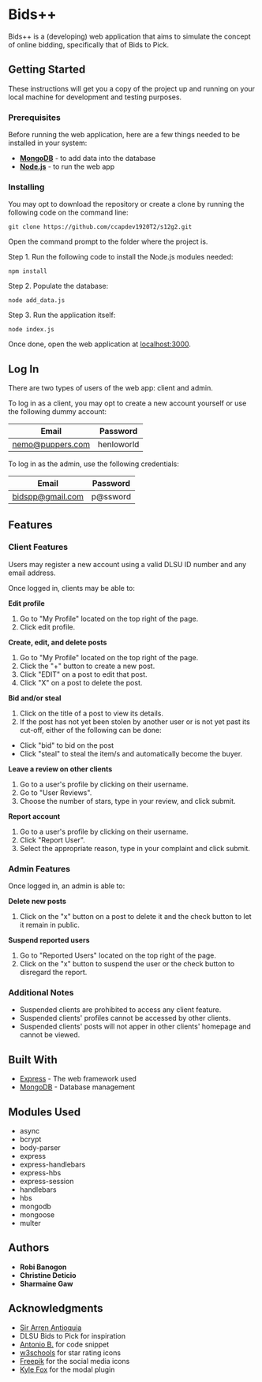 # Bids++

Bids++ is a (developing) web application that aims to simulate the concept of online bidding, specifically that of Bids to Pick.

## Getting Started

These instructions will get you a copy of the project up and running on your local machine for development and testing purposes.

### Prerequisites

Before running the web application, here are a few things needed to be installed in your system:

* __[MongoDB](https://www.mongodb.com/download-center/community)__ - to add data into the database
* __[Node.js](https://nodejs.org/en/download/)__ - to run the web app

### Installing

You may opt to download the repository or create a clone by running the following code on the command line:

```
git clone https://github.com/ccapdev1920T2/s12g2.git
```

Open the command prompt to the folder where the project is.

Step 1. Run the following code to install the Node.js modules needed:

```
npm install
```

Step 2. Populate the database:

```
node add_data.js
```

Step 3. Run the application itself:

```
node index.js
```

Once done, open the web application at [localhost:3000](http://localhost:3000/).

## Log In
There are two types of users of the web app: client and admin.

To log in as a client, you may opt to create a new account yourself or use the following dummy account:

Email | Password
----- | --------
nemo@puppers.com | henloworld

To log in as the admin, use the following credentials:

Email | Password
----- | --------
bidspp@gmail.com | p@ssword

## Features

### Client Features

Users may register a new account using a valid DLSU ID number and any email address.

Once logged in, clients may be able to:

__Edit profile__
  1. Go to "My Profile" located on the top right of the page.
  2. Click edit profile.

__Create, edit, and delete posts__
  1. Go to "My Profile" located on the top right of the page.
  2. Click the "+" button to create a new post.
  3. Click "EDIT" on a post to edit that post.
  4. Click "X" on a post to delete the post.

__Bid and/or steal__
  1. Click on the title of a post to view its details.
  2. If the post has not yet been stolen by another user or is not yet past its cut-off, either of the following can be done:

  * Click "bid" to bid on the post
  * Click "steal" to steal the item/s and automatically become the buyer.

__Leave a review on other clients__
  1. Go to a user's profile by clicking on their username.
  2. Go to "User Reviews".
  3. Choose the number of stars, type in your review, and click submit.

__Report account__
  1. Go to a user's profile by clicking on their username.
  2. Click "Report User".
  3. Select the appropriate reason, type in your complaint and click submit.

### Admin Features

Once logged in, an admin is able to:

__Delete new posts__
  1. Click on the "x" button on a post to delete it and the check button to let it remain in public.

__Suspend reported users__
  1. Go to "Reported Users" located on the top right of the page.
  2. Click on the "x" button to suspend the user or the check button to disregard the report.

### Additional Notes
* Suspended clients are prohibited to access any client feature.
* Suspended clients' profiles cannot be accessed by other clients.
* Suspended clients' posts will not apper in other clients' homepage and cannot be viewed.


## Built With

* [Express](https://www.mongodb.com) - The web framework used
* [MongoDB](https://maven.apache.org/) - Database management

## Modules Used
* async
* bcrypt
* body-parser
* express
* express-handlebars
* express-hbs
* express-session
* handlebars
* hbs
* mongodb
* mongoose
* multer

## Authors

* **Robi Banogon**
* **Christine Deticio**
* **Sharmaine Gaw**

## Acknowledgments

* [Sir Arren Antioquia](https://github.com/arvention)
* DLSU Bids to Pick for inspiration
* [Antonio B.](https://dev.to/abourass/how-to-solve-the-own-property-issue-in-handlebars-with-mongoose-2l7c) for code snippet
* [w3schools](https://www.w3schools.com/howto/howto_css_star_rating.asp) for star rating icons
* [Freepik](https://www.flaticon.com/authors/freepik) for the social media icons
* [Kyle Fox](https://jquerymodal.com/) for the modal plugin
